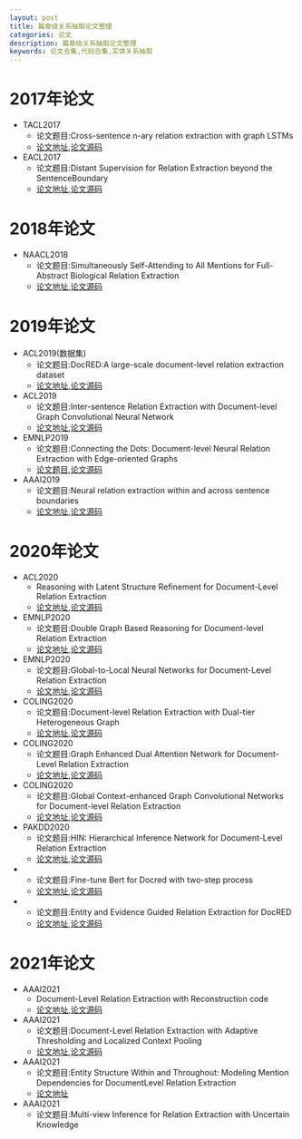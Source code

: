 ```yaml
---
layout: post
title: 篇章级关系抽取论文整理
categories: 论文
description: 篇章级关系抽取论文整理
keywords: 论文合集,代码合集,实体关系抽取
---
```

# 2017年论文
+ TACL2017
  + 论文题目:Cross-sentence n-ary relation extraction with graph LSTMs 
  + [论文地址](https://arxiv.org/abs/1708.03743),[论文源码]()
+ EACL2017
  + 论文题目:Distant Supervision for Relation Extraction beyond the SentenceBoundary
  + [论文地址](https://www.aclweb.org/anthology/E17-1110.pdf),[论文源码]()
# 2018年论文
+ NAACL2018
  + 论文题目:Simultaneously Self-Attending to All Mentions for Full-Abstract Biological Relation Extraction
  + [论文地址](https://arxiv.org/abs/1802.10569v1),[论文源码](https://github.com/patverga/bran)
# 2019年论文
+ ACL2019(数据集)
  + 论文题目:DocRED:A large-scale document-level relation extraction dataset
  + [论文地址](https://arxiv.org/abs/1906.06127v3),[论文源码]()
+ ACL2019
  + 论文题目:Inter-sentence Relation Extraction with Document-level Graph Convolutional Neural Network
  + [论文地址](https://arxiv.org/abs/1906.04684v1),[论文源码]()
+ EMNLP2019
  + 论文题目:Connecting the Dots: Document-level Neural Relation Extraction with Edge-oriented Graphs
  + [论文题目](https://www.aclweb.org/anthology/D19-1498.pdf),[论文源码](https://github.com/fenchri/edge-oriented-graph)
+ AAAI2019
  + 论文题目:Neural relation extraction within and across sentence boundaries
  + [论文地址](https://arxiv.org/abs/1810.05102),[论文源码](https://github.com/pgcool/Cross-sentence-Relation-Extraction-iDepNN)
# 2020年论文
+ ACL2020
  + Reasoning with Latent Structure Refinement for Document-Level Relation Extraction
  + [论文地址](),[论文源码](https://github.com/nanguoshun/LSR)
+ EMNLP2020
  + 论文题目:Double Graph Based Reasoning for Document-level Relation Extraction
  + [论文地址](),[论文源码](https://github.com/PKUnlp-icler/GAIN)
+ EMNLP2020
  + 论文题目:Global-to-Local Neural Networks for Document-Level Relation Extraction
  + [论文地址](),[论文源码](https://github.com/nju-websoft/GLRE)
+ COLING2020
  + 论文题目:Document-level Relation Extraction with Dual-tier Heterogeneous Graph
  + [论文地址](https://www.aclweb.org/anthology/2020.coling-main.143.pdf),[论文源码]()
+ COLING2020
  + 论文题目:Graph Enhanced Dual Attention Network for Document-Level Relation Extraction
  + [论文地址](https://www.aclweb.org/anthology/2020.coling-main.136.pdf),[论文源码]()
+ COLING2020
  + 论文题目:Global Context-enhanced Graph Convolutional Networks for Document-level Relation Extraction
  + [论文地址](),[论文源码](https://github.com/Huiweizhou/GCGCN)
+ PAKDD2020
  + 论文题目:HIN: Hierarchical Inference Network for Document-Level Relation Extraction
  + [论文地址](https://link.springer.com/chapter/10.1007%2F978-3-030-47426-3_16),[论文源码]()
+ 
  + 论文题目:Fine-tune Bert for Docred with two-step process
  + [论文地址](https://arxiv.org/abs/1909.11898v1),[论文源码]()
+ 
  + 论文题目:Entity and Evidence Guided Relation Extraction for DocRED
  + [论文地址](https://arxiv.org/abs/2008.12283),[论文源码]()
# 2021年论文
+ AAAI2021
  + Document-Level Relation Extraction with Reconstruction code
  + [论文地址](https://arxiv.org/abs/2012.11384),[论文源码](https://github.com/xwjim/DocRE-Rec)
+ AAAI2021
  + 论文题目:Document-Level Relation Extraction with Adaptive Thresholding and Localized Context Pooling
  + [论文地址](),[论文源码](https://github.com/wzhouad/ATLOP)
+ AAAI2021
  + 论文题目:Entity Structure Within and Throughout: Modeling Mention Dependencies for DocumentLevel Relation Extraction
  + [论文地址](https://arxiv.org/abs/2102.10249)
+ AAAI2021
  + 论文题目:Multi-view Inference for Relation Extraction with Uncertain Knowledge

